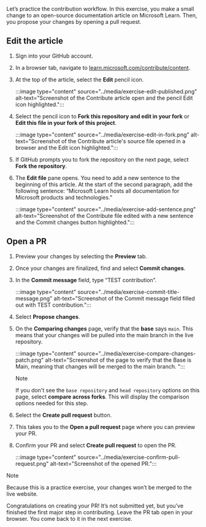Let’s practice the contribution workflow. In this exercise, you make a small change to an open-source documentation article on Microsoft Learn. Then, you propose your changes by opening a pull request.  

## Edit the article

1. Sign into your GitHub account. 
1. In a browser tab, navigate to [learn.microsoft.com/contribute/content](/contribute/content/). 
1. At the top of the article, select the **Edit** pencil icon. 

    :::image type="content" source="../media/exercise-edit-published.png" alt-text="Screenshot of the Contribute article open and the pencil Edit icon highlighted.":::

1. Select the pencil icon to **Fork this repository and edit in your fork** or **Edit this file in your fork of this project**.

    :::image type="content" source="../media/exercise-edit-in-fork.png" alt-text="Screenshot of the Contribute article's source file opened in a browser and the Edit icon highlighted.":::

1. If GitHub prompts you to fork the repository on the next page, select **Fork the repository**. 
1. The **Edit file** pane opens. You need to add a new sentence to the beginning of this article. At the start of the second paragraph, add the following sentence: “Microsoft Learn hosts all documentation for Microsoft products and technologies.” 

    :::image type="content" source="../media/exercise-add-sentence.png" alt-text="Screenshot of the Contribute file edited with a new sentence and the Commit changes button highlighted.":::


## Open a PR

1. Preview your changes by selecting the **Preview** tab. 
1. Once your changes are finalized, find and select **Commit changes**.
1. In the **Commit message** field, type “TEST contribution”. 

    :::image type="content" source="../media/exercise-commit-title-message.png" alt-text="Screenshot of the Commit message field filled out with TEST contribution.":::

1. Select **Propose changes**. 
1. On the **Comparing changes** page, verify that the **base** says `main`. This means that your changes will be pulled into the main branch in the live repository. 

    :::image type="content" source="../media/exercise-compare-changes-patch.png" alt-text="Screenshot of the page to verify that the Base is Main, meaning that changes will be merged to the main branch. ":::

    > [!NOTE]
    > If you don't see the `base repository` and `head repository` options on this page, select **compare across forks**. This will display the comparison options needed for this step.

1. Select the **Create pull request** button. 
1. This takes you to the **Open a pull request** page where you can preview your PR. 
1. Confirm your PR and select **Create pull request** to open the PR.

    :::image type="content" source="../media/exercise-confirm-pull-request.png" alt-text="Screenshot of the opened PR.":::


> [!NOTE]
> Because this is a practice exercise, your changes won’t be merged to the live website.

Congratulations on creating your PR! It’s not submitted yet, but you’ve finished the first major step in contributing. Leave the PR tab open in your browser. You come back to it in the next exercise. 
